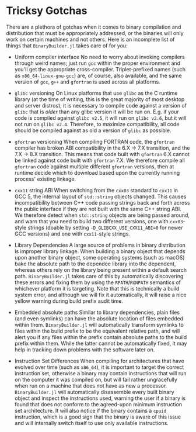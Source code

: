 # Tricksy Gotchas

There are a plethora of gotchas when it comes to binary compilation and distribution that must be appropriately addressed, or the binaries will only work on certain machines and not others.  Here is an incomplete list of things that `BinaryBuilder.jl` takes care of for you:

* Uniform compiler interface
No need to worry about invoking compilers through weird names; just run `gcc` within the proper environment and you'll get the appropriate cross-compiler.  Triplet-prefixed names (such as `x86_64-linux-gnu-gcc`) are, of course, also available, and the same version of `gcc`, `g++` and `gfortran` is used across all platforms.

* `glibc` versioning
On Linux platforms that use `glibc` as the C runtime library (at the time of writing, this is the great majority of most desktop and server distros), it is necessary to compile code against a version of `glibc` that is _older_ than any glibc version it will be run on.  E.g. if your code is compiled against `glibc v2.5`, it will run on `glibc v2.6`, but it will not run on `glibc v2.4`.  Therefore, to maximize compatibility, all code should be compiled against as old a version of `glibc` as possible.

* `gfortran` versioning
When compiling FORTRAN code, the `gfortran` compiler has broken ABI compatibility in the 6.X -> 7.X transition, and the 7.X -> 8.X transition.  This means that code built with `gfortran` 6.X cannot be linked against code built with `gfortran` 7.X.  We therefore compile all `gfortran` code against multiple different `gfortran` versions, then at runtime decide which to download based upon the currently running process' existing linkage.

* `cxx11` string ABI
When switching from the `cxx03` standard to `cxx11` in GCC 5, the internal layout of `std::string` objects changed.  This causes incompatibility between C++ code passing strings back and forth across the public interface if they are not built with the same C++ string ABI.  We therefore detect when `std::string` objects are being passed around, and warn that you need to build two different versions, one with `cxx03`-style strings (doable by setting `-D_GLIBCXX_USE_CXX11_ABI=0` for newer GCC versions) and one with `cxx11`-style strings.

* Library Dependencies
A large source of problems in binary distribution is improper library linkage.  When building a binary object that depends upon another binary object, some operating systems (such as macOS) bake the absolute path to the dependee library into the dependent, whereas others rely on the library being present within a default search path.  `BinaryBuilder.jl` takes care of this by automatically discovering these errors and fixing them by using the `RPATH`/`RUNPATH` semantics of whichever platform it is targeting.  Note that this is technically a build system error, and although we will fix it automatically, it will raise a nice yellow warning during build prefix audit time.

* Embedded absolute paths
Similar to library dependencies, plain files (and even symlinks) can have the absolute location of files embedded within them.  `BinaryBuilder.jl` will automatically transform symlinks to files within the build prefix to be the equivalent relative path, and will alert you if any files within the prefix contain absolute paths to the build prefix within them.  While the latter cannot be automatically fixed, it may help in tracking down problems with the software later on.

* Instruction Set Differences
When compiling for architectures that have evolved over time (such as `x86_64`), it is important to target the correct instruction set, otherwise a binary may contain instructions that will run on the computer it was compiled on, but will fail rather ungracefully when run on a machine that does not have as new a processor.  `BinaryBuilder.jl` will automatically disassemble every built binary object and inspect the instructions used, warning the user if a binary is found that does not conform to the agreed-upon minimum instruction set architecture.  It will also notice if the binary contains a `cpuid` instruction, which is a good sign that the binary is aware of this issue and will internally switch itself to use only available instructions.